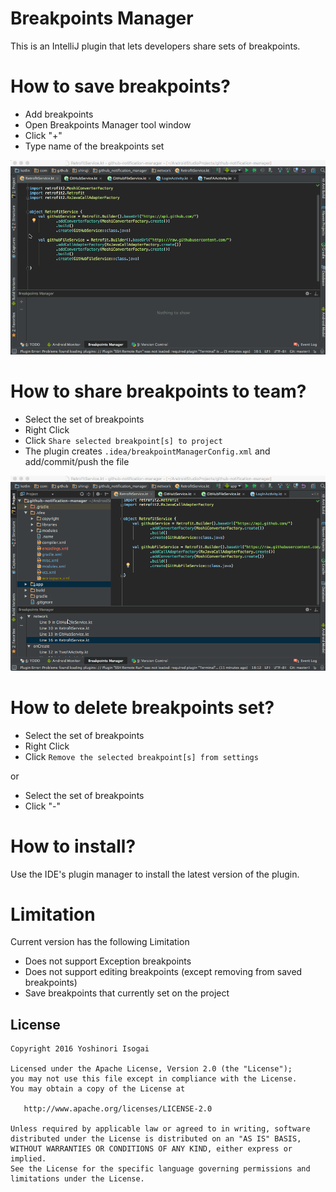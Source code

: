 # Breakpoints Manager

This is an IntelliJ plugin that lets developers share sets of breakpoints.

# How to save breakpoints?

* Add breakpoints
* Open Breakpoints Manager tool window
* Click "+"
* Type name of the breakpoints set

![save](website/images/save.gif)

# How to share breakpoints to team?

* Select the set of breakpoints
* Right Click
* Click `Share selected breakpoint[s] to project`
* The plugin creates `.idea/breakpointManagerConfig.xml` and add/commit/push the file

![share](website/images/share.gif)

# How to delete breakpoints set?

* Select the set of breakpoints
* Right Click
* Click `Remove the selected breakpoint[s] from settings`

or

* Select the set of breakpoints
* Click "-"

# How to install?

Use the IDE's plugin manager to install the latest version of the plugin.

# Limitation

Current version has the following Limitation

* Does not support Exception breakpoints
* Does not support editing breakpoints (except removing from saved breakpoints)
* Save breakpoints that currently set on the project

## License

```
Copyright 2016 Yoshinori Isogai

Licensed under the Apache License, Version 2.0 (the "License");
you may not use this file except in compliance with the License.
You may obtain a copy of the License at

   http://www.apache.org/licenses/LICENSE-2.0

Unless required by applicable law or agreed to in writing, software
distributed under the License is distributed on an "AS IS" BASIS,
WITHOUT WARRANTIES OR CONDITIONS OF ANY KIND, either express or implied.
See the License for the specific language governing permissions and
limitations under the License.
```
